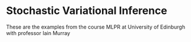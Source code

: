 # Stochastic Variational Inference

These are the examples from the course MLPR at University of Edinburgh with professor Iain Murray
